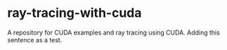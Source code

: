 ray-tracing-with-cuda
=====================

A repository for CUDA examples and ray tracing using CUDA. Adding this sentence as a test.
